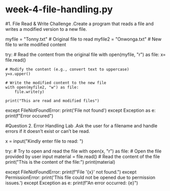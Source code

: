 
# week-4-file-handling.py

#1. File Read & Write Challenge .Create a program that reads a file and writes a modified version to a new file.

myfile = "Tonny.txt"  # Original file to read
myfile2 = "Onwonga.txt"  # New file to write modified content

try:
    # Read the content from the original file
    with open(myfile, "r") as file:
        x= file.read()

    # Modify the content (e.g., convert text to uppercase)
    y=x.upper() 

    # Write the modified content to the new file
    with open(myfile2, "w") as file:
        file.write(y)

    print("This are read and modified files")

except FileNotFoundError:
    print('File not found')
except Exception as e:
    print(f"Error occured")




#Question 2. Error Handling Lab .Ask the user for a filename and handle errors if it doesn’t exist or can’t be read.


x = input("Kindly enter file to read: ")

try:
    # Try to open and read the file
    with open(x, "r") as file:  # Open the file provided by user input
        material = file.read()  # Read the content of the file
        print("This is the content of the file:")
        print(material)

except FileNotFoundError:
    print(f"File '{x}' not found.")
except PermissionError:
    print('This file could not be opened due to permission issues.')
except Exception as e:
    print(f"An error occurred: {e}")




    
